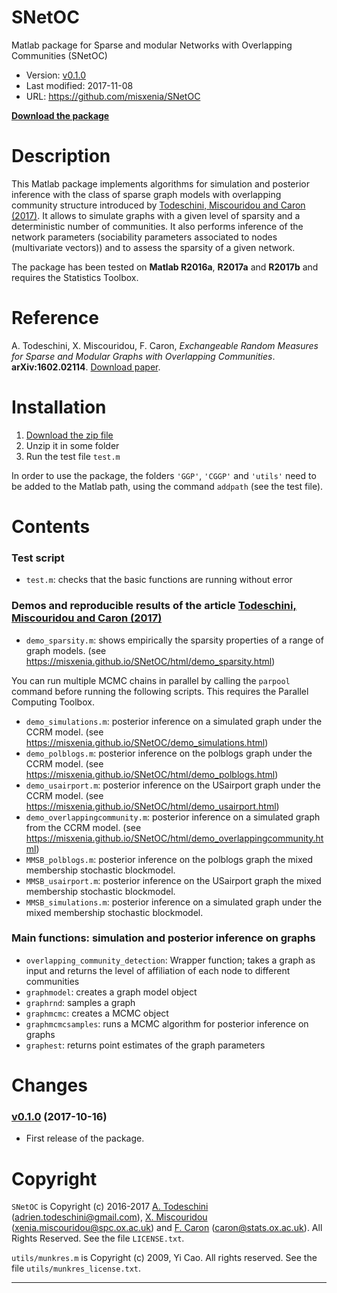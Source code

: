 # SNetOC

Matlab package for Sparse and modular Networks with Overlapping Communities (SNetOC)

- Version: [v0.1.0](https://github.com/misxenia/SNetOC/releases/tag/v0.1.0)
- Last modified: 2017-11-08
- URL: <https://github.com/misxenia/SNetOC>

[**Download the package**](https://github.com/misxenia/SNetOC/archive/master.zip)

# Description

This Matlab package implements algorithms for simulation and posterior inference 
with the class of sparse graph models with overlapping community structure introduced by 
[Todeschini, Miscouridou and Caron (2017)](https://arxiv.org/abs/1602.02114). 
It allows to simulate graphs with a given level of sparsity and a deterministic number of communities.
It also performs inference of the network parameters (sociability parameters associated to nodes (multivariate vectors)) 
and to assess the sparsity of a given network.

The package has been tested on **Matlab R2016a**, **R2017a** and **R2017b** and requires the Statistics Toolbox.

# Reference

A. Todeschini, X. Miscouridou, F. Caron, _Exchangeable Random Measures for Sparse and Modular Graphs with Overlapping Communities_. **arXiv:1602.02114**. [Download paper](https://arxiv.org/abs/1602.02114 ).

# Installation

1. [Download the zip file](https://github.com/misxenia/SNetOC/archive/master.zip)
2. Unzip it in some folder
3. Run the test file `test.m`

In order to use the package, the folders `'GGP'`, `'CGGP'` and `'utils'` need 
to be added to the Matlab path, using the command `addpath` (see the test file).

# Contents

### Test script

- `test.m`: checks that the basic functions are running without error

### Demos and reproducible results of the article [Todeschini, Miscouridou and Caron (2017)](https://arxiv.org/abs/1602.02114)

- `demo_sparsity.m`: shows empirically the sparsity properties of a range of graph models. (see <https://misxenia.github.io/SNetOC/html/demo_sparsity.html>)

You can run multiple MCMC chains in parallel by calling the `parpool` command 
before running the following scripts. This requires the Parallel Computing Toolbox.

- `demo_simulations.m`: posterior inference on a simulated graph under the CCRM model. (see <https://misxenia.github.io/SNetOC/demo_simulations.html>)
- `demo_polblogs.m`: posterior inference on the polblogs graph under the CCRM model. (see <https://misxenia.github.io/SNetOC/html/demo_polblogs.html>)
- `demo_usairport.m`: posterior inference on the USairport graph under the CCRM model. (see <https://misxenia.github.io/SNetOC/html/demo_usairport.html>)
- `demo_overlappingcommunity.m`: posterior inference on a simulated graph from the CCRM model. (see <https://misxenia.github.io/SNetOC/html/demo_overlappingcommunity.html>)
- `MMSB_polblogs.m`: posterior inference on the polblogs graph the mixed membership stochastic blockmodel.
- `MMSB_usairport.m`: posterior inference on the USairport graph the mixed membership stochastic blockmodel.
- `MMSB_simulations.m`: posterior inference on a simulated graph under the mixed membership stochastic blockmodel.

### Main functions: simulation and posterior inference on graphs

- `overlapping_community_detection`: Wrapper function; takes a graph as input and returns the level of affiliation of each node to different communities
- `graphmodel`: creates a graph model object
- `graphrnd`: samples a graph
- `graphmcmc`: creates a MCMC object
- `graphmcmcsamples`: runs a MCMC algorithm for posterior inference on graphs
- `graphest`: returns point estimates of the graph parameters

# Changes

### [v0.1.0](https://github.com/misxenia/SNetOC/releases/tag/v0.1.0) (2017-10-16)

- First release of the package.

# Copyright

`SNetOC` is Copyright (c) 2016-2017 [A. Todeschini](http://adrien.tspace.fr) (<adrien.todeschini@gmail.com>), [X. Miscouridou](http://www.stats.ox.ac.uk/~miscouri/) (<xenia.miscouridou@spc.ox.ac.uk>) and [F. Caron](http://www.stats.ox.ac.uk/~caron/) (<caron@stats.ox.ac.uk>).
All Rights Reserved.
See the file `LICENSE.txt`.

`utils/munkres.m` is Copyright (c) 2009, Yi Cao.
All rights reserved. 
See the file `utils/munkres_license.txt`.

---------------------------------------------------------------------------
